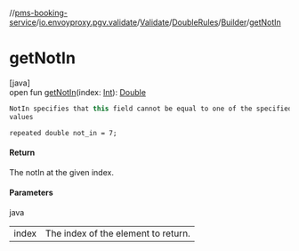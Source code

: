 //[pms-booking-service](../../../../../index.md)/[io.envoyproxy.pgv.validate](../../../index.md)/[Validate](../../index.md)/[DoubleRules](../index.md)/[Builder](index.md)/[getNotIn](get-not-in.md)

# getNotIn

[java]\
open fun [getNotIn](get-not-in.md)(index: [Int](https://kotlinlang.org/api/core/kotlin-stdlib/kotlin/-int/index.html)): [Double](https://kotlinlang.org/api/core/kotlin-stdlib/kotlin/-double/index.html)

```kotlin
NotIn specifies that this field cannot be equal to one of the specified
values

```
`repeated double not_in = 7;`

#### Return

The notIn at the given index.

#### Parameters

java

| | |
|---|---|
| index | The index of the element to return. |